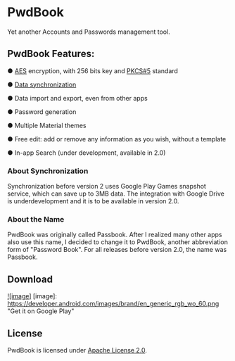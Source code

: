 PwdBook
========

Yet another Accounts and Passwords management tool.

PwdBook Features:
--------
● [AES](http://en.wikipedia.org/wiki/Advanced_Encryption_Standard) encryption, with 256 bits key and [PKCS#5](http://en.wikipedia.org/wiki/PBKDF2) standard

● [Data synchronization](#about-synchronization)

● Data import and export, even from other apps

● Password generation

● Multiple Material themes

● Free edit: add or remove any information as you wish, without a template

● In-app Search (under development, available in 2.0)

### About Synchronization

Synchronization before version 2 uses Google Play Games snapshot service, which can save up to 3MB data. The integration with Google Drive is underdevelopment and it is to be available in version 2.0.

### About the Name
PwdBook was originally called Passbook. After I realized many other apps also use this name, I decided to change it to PwdBook, another abbreviation form of "Password Book". For all releases before version 2.0, the name was Passbook.

Download
-------
[![image]](https://play.google.com/store/apps/details?id=com.z299studio.pbfree)
[image]: https://developer.android.com/images/brand/en_generic_rgb_wo_60.png "Get it on Google Play" 

License
-------
PwdBook is licensed under [Apache License 2.0](LICENSE).
